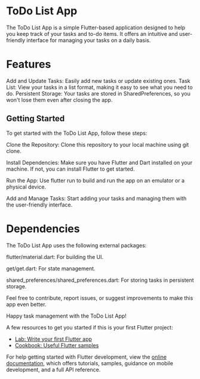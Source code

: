 # ToDo List App
The ToDo List App is a simple Flutter-based application designed to help you keep track of your tasks and to-do items. It offers an intuitive and user-friendly interface for managing your tasks on a daily basis.

# Features
Add and Update Tasks: Easily add new tasks or update existing ones.
Task List: View your tasks in a list format, making it easy to see what you need to do.
Persistent Storage: Your tasks are stored in SharedPreferences, so you won't lose them even after closing the app.

## Getting Started
To get started with the ToDo List App, follow these steps:

Clone the Repository: Clone this repository to your local machine using git clone.

Install Dependencies: Make sure you have Flutter and Dart installed on your machine. If not, you can install Flutter to get started.

Run the App: Use flutter run to build and run the app on an emulator or a physical device.

Add and Manage Tasks: Start adding your tasks and managing them with the user-friendly interface.

# Dependencies
The ToDo List App uses the following external packages:

flutter/material.dart: For building the UI.

get/get.dart: For state management.

shared_preferences/shared_preferences.dart: For storing tasks in persistent storage.

Feel free to contribute, report issues, or suggest improvements to make this app even better.

Happy task management with the ToDo List App!

A few resources to get you started if this is your first Flutter project:

- [Lab: Write your first Flutter app](https://docs.flutter.dev/get-started/codelab)
- [Cookbook: Useful Flutter samples](https://docs.flutter.dev/cookbook)

For help getting started with Flutter development, view the
[online documentation](https://docs.flutter.dev/), which offers tutorials,
samples, guidance on mobile development, and a full API reference.

